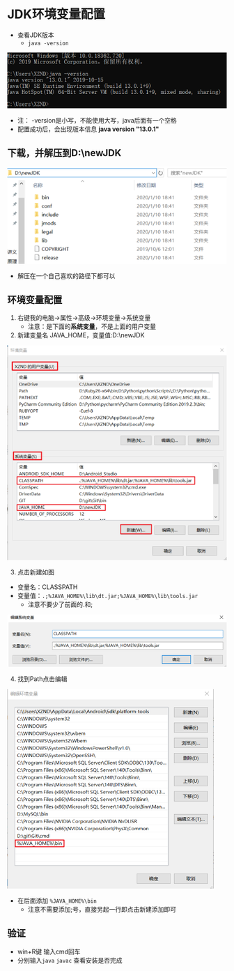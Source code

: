 # JDK环境变量配置

- 查看JDK版本
  - `java -version`

![image-20200408225450163](图片.assets/image-20200408225450163.png)

- 注： -version是小写，不能使用大写，java后面有一个空格
- 配置成功后，会出现版本信息 **java version "13.0.1"**

## 下载，并解压到D:\newJDK

![image-20200408230730220](图片.assets/image-20200408230730220.png)

- 解压在一个自己喜欢的路径下都可以

## 环境变量配置

1. 右键我的电脑->属性->高级->环境变量->系统变量
   - 注意：是下面的**系统变量**，不是上面的用户变量
2. 新建变量名 JAVA_HOME，变量值:D:\newJDK

![image-20200408231138516](图片.assets/image-20200408231138516.png)

3. 点击新建如图

- 变量名：CLASSPATH
- 变量值：`.;%JAVA_HOME%\lib\dt.jar;%JAVA_HOME%\lib\tools.jar`
  - 注意不要少了前面的.和;

![image-20200408232402248](图片.assets/image-20200408232402248.png)

4. 找到Path点击编辑

![image-20200408232845357](图片.assets/image-20200408232845357.png)

- 在后面添加 `%JAVA_HOME%\bin ` 
  - 注意不需要添加;号，直接另起一行即点击新建添加即可

## 验证

- win+R键 输入cmd回车
- 分别输入`java` `javac` 查看安装是否完成